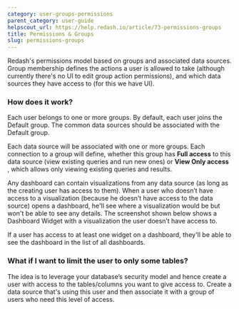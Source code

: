 ```yaml
---
category: user-groups-permissions
parent_category: user-guide
helpscout_url: https://help.redash.io/article/73-permissions-groups
title: Permissions & Groups
slug: permissions-groups
---
```

Redash's permissions model based on groups and associated data sources. Group
membership defines the actions a user is allowed to take (although currently
there's no UI to edit group action permissions), and which data sources they
have access to (for this we have UI).

### How does it work?

Each user belongs to one or more groups. By default, each user joins the
Default group. The common data sources should be associated with the Default
group.

Each data source will be associated with one or more groups. Each connection
to a group will define, whether this group has **Full access** to this data
source (view existing queries and run new ones) or **View Only access** ,
which allows only viewing existing queries and results.

Any dashboard can contain visualizations from any data source (as long as the
creating user has access to them). When a user who doesn’t have access to a
visualization (because he doesn’t have access to the data source) opens a
dashboard, he'll see where a visualization would be but won't be able to see
any details. The screenshot shown below shows a Dashboard Widget with a
visualization the user doesn’t have access to.

If a user has access to at least one widget on a dashboard, they'll be able to
see the dashboard in the list of all dashboards.

### What if I want to limit the user to only some tables?

The idea is to leverage your database’s security model and hence create a user
with access to the tables/columns you want to give access to. Create a data
source that's using this user and then associate it with a group of users who
need this level of access.

